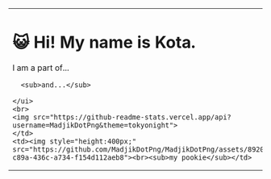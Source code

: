 <table align="center">
  <tr>
    <td>
    <h1>😺 Hi! My name is Kota.</h1>
    <p>I am a part of...</p>
    <ui>
      
     
      <sub>and...</sub>
      
    </ui>
    <br>
    <img src="https://github-readme-stats.vercel.app/api?username=MadjikDotPng&theme=tokyonight">
    </td>
    <td><img style="height:400px;" src="https://github.com/MadjikDotPng/MadjikDotPng/assets/89202835/928826b1-c89a-436c-a734-f154d112aeb8"><br><sub>my pookie</sub></td>
  </tr>
 </table>
